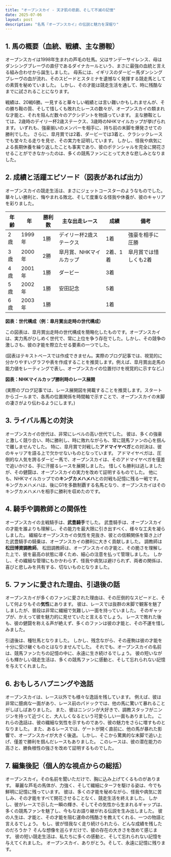```yaml
---
title: "オープンスカイ - 天才肌の悲劇、そして不滅の記憶"
date: 2025-07-06
layout: post
description: "名馬『オープンスカイ』の伝説と魅力を深堀り"
---
```


## 1. 馬の概要（血統、戦績、主な勝鞍）

オープンスカイは1998年生まれの芦毛の牡馬。父はサンデーサイレンス、母はダンシングブレーヴの直仔であるダイナカールという、まさに最強の血統と言える組み合わせから誕生しました。  母系には、イギリスのダービー馬ダンシングブレーヴの血が流れ、そのスピードとスタミナを遺憾なく発揮する競走馬としての素質を秘めていました。  しかし、その才能は競走生活を通して、時に残酷なまでに試されることになります。

戦績は、20戦6勝。一見すると華々しい戦績とは言い難いかもしれませんが、その勝ち鞍の質、そして惜しくも敗れたレースの数々が、オープンスカイの類まれな才能と、それを阻んだ数々のアクシデントを物語っています。  主な勝鞍としては、2歳時のデイリー杯2歳ステークス、3歳時のNHKマイルカップが挙げられます。  いずれも、強豪揃いのメンバーを相手に、持ち前の末脚を爆発させての勝利でした。  さらに、皐月賞では2着、ダービーでは3着と、クラシックレースでも堂々たる走りを見せ、その実力を証明しています。  しかし、怪我や病気による長期休養を繰り返したことも事実であり、彼のポテンシャルを完全に開花させることができなかったのは、多くの競馬ファンにとって大きな悲しみとなりました。


## 2. 成績と活躍エピソード（図表があれば出力）

オープンスカイの競走生活は、まさにジェットコースターのようなものでした。  華々しい勝利と、悔やまれる敗北、そして度重なる怪我や休養が、彼のキャリアを彩りました。

| 年齢 | 年 | 勝利数 | 主な出走レース | 成績 | 備考 |
|---|---|---|---|---|---|
| 2歳 | 1999年 | 1勝 | デイリー杯2歳ステークス | 1着 | 強豪を相手に圧勝 |
| 3歳 | 2000年 | 2勝 | 皐月賞、NHKマイルカップ | 2着、1着 | 皐月賞では惜しくも2着 |
| 4歳 | 2001年 | 1勝 | ダービー | 3着 |  |
| 5歳 | 2002年 | 1勝 | 安田記念 | 5着 |  |
| 6歳 | 2003年 | 1勝 |  | 1着 |  |


**図表：世代構成（例：皐月賞出走時の世代構成）**

この図表は、皐月賞出走時の世代構成を簡略化したものです。オープンスカイは、実力馬がひしめく世代で、常に上位を争う存在でした。しかし、その競争の激しさも、彼の才能を際立たせる要素の一つでした。

(図表はテキストベースでは作成できません。実際のブログ記事では、視覚的に分かりやすいグラフや表を作成することを推奨します。例えば、皐月賞出走馬の能力値をレーティングで表し、オープンスカイの位置付けを視覚的に示すなど。)

**図表：NHKマイルカップ勝利時のレース展開**

(実際のブログ記事では、レース展開図を掲載することを推奨します。スタートからゴールまで、各馬の位置関係を時間軸で示すことで、オープンスカイの末脚の凄さがより伝わるようにします。)


## 3. ライバル馬との対決

オープンスカイの世代は、非常にレベルの高い世代でした。  彼は、多くの強豪と激しく競り合い、時に勝利し、時に敗れながらも、常に競馬ファンの心を掴んで離しませんでした。  特に、皐月賞で対戦した**アドマイヤベガ**との対決は、彼のキャリアを語る上で欠かせないものとなっています。  アドマイヤベガは、圧倒的な人気を誇るダービー馬で、オープンスカイは、そのアドマイヤベガを僅差で追いかける、手に汗握るレースを展開しました。  惜しくも勝利は逃しましたが、その健闘は、オープンスカイの実力を改めて証明するものでした。  他にも、NHKマイルカップでの**キングカメハメハ**との対戦も記憶に残る一戦です。  キングカメハメハは、後にG1を多数制覇する名馬となり、オープンスカイはそのキングカメハメハを相手に勝利を収めたのです。


## 4. 騎手や調教師との関係性

オープンスカイの主戦騎手は、**武豊騎手**でした。  武豊騎手は、オープンスカイの才能を誰よりも理解し、その能力を最大限に引き出すべく、様々な工夫を凝らしました。  繊細なオープンスカイの気性を見抜き、彼との信頼関係を築き上げた武豊騎手の騎乗は、オープンスカイの勝利に大きく貢献しました。  調教師は**松田博資調教師**。  松田調教師は、オープンスカイの才能と、その脆さを理解した上で、彼を最高の状態に導くため、細心の注意を払って管理しました。  しかし、その繊細な管理にもかかわらず、怪我や病気は避けられず、両者の関係は、喜びと悲しみを共有する、切ないものとなりました。


## 5. ファンに愛された理由、引退後の話

オープンスカイが多くのファンに愛された理由は、その圧倒的なスピードと、そして何よりもその**気性**にあります。  彼は、レースでは抜群の末脚で観客を魅了しましたが、普段は非常に繊細で気難しい一面を持っていました。  そのギャップが、かえって彼を魅力的に見せていたと言えるでしょう。  レースで敗れた後も、彼の健闘を称える声が絶えず、多くのファンは彼の才能と、その不運を惜しみました。

引退後は、種牡馬となりました。  しかし、残念ながら、その産駒は彼の才能を十分に受け継ぐものとはなりませんでした。  それでも、オープンスカイの名前は、競馬ファンたちの記憶の中に、永遠に生き続けるでしょう。  彼の短いながらも輝かしい競走生活は、多くの競馬ファンに感動と、そして忘れられない記憶を与えてくれました。


## 6. おもしろハプニングや逸話

オープンスカイは、レース以外でも様々な逸話を残しています。  例えば、彼は非常に臆病な一面があり、レース前のパドックでは、他の馬に驚いて暴れることがしばしばありました。  また、彼はニンジンが大好きで、調教スタッフがニンジンを持って近づくと、大人しくなるという可愛らしい一面もありました。  これらの逸話は、彼の繊細な気性を示すものであり、彼の魅力をさらに増すものとなりました。  また、あるレースでは、ゲートが開く直前に、他の馬が暴れた影響で、オープンスカイが大きく後退。  しかし、そこから驚異的な末脚で追い上げ、僅差で勝利を掴んだレースもありました。  このレースは、彼の潜在能力の高さと、勝負根性の強さを改めて証明するものでした。


## 7. 編集後記（個人的な視点からの総括）

オープンスカイ。その名前を聞いただけで、胸に込み上げてくるものがあります。  華麗な芦毛の馬体が、力強く、そして繊細にターフを駆ける姿は、今でも鮮明に記憶に残っています。  彼は、多くの才能を秘めながら、怪我や病気に苦しみ、その才能をすべて開花させることなく、競走生活を終えました。  しかし、彼がレースで示した一瞬の輝き、そしてその気性から生まれるギャップは、多くの競馬ファンを魅了し、今もなお語り継がれる伝説を生み出しました。  彼の人生は、才能と、その才能を阻む運命の残酷さを教えてくれる、一つの物語と言えるでしょう。  もし、彼が怪我なく走り続けられたら、どんな成績を残したのだろうか？  そんな想像を巡らすだけで、彼の存在の大きさを改めて感じます。  彼の短い競走生活は、私たちに多くの感動と、そして忘れられない記憶を与えてくれました。  オープンスカイ、ありがとう。そして、永遠に記憶に残ります。
